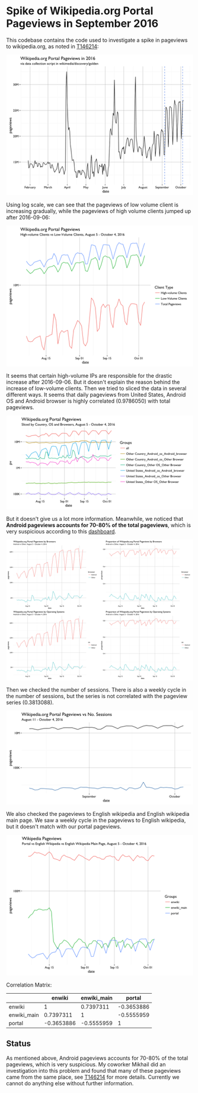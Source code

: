 # Spike of Wikipedia.org Portal Pageviews in September 2016

This codebase contains the code used to investigate a spike in pageviews to wikipedia.org, as noted in [T146214](https://phabricator.wikimedia.org/T146214):

![Rise in pageviews as seen on Portal dashboard.](figures/dash_pageviews.png)

Using log scale, we can see that the pageviews of low volume client is increasing gradually, while the pageviews of high volume clients jumped up after 2016-09-06:

![Pageviews break down by high volume and low volume clients](figures/pv_high_low_volume.png)

It seems that certain high-volume IPs are responsible for the drastic increase after 2016-09-06. But it doesn't explain the reason behind the increase of low-volume clients. Then we tried to sliced the data in several different ways. It seems that daily pageviews from United States, Android OS and Android browser is highly correlated (0.9786050) with total pageviews.

![PV sliced by country, os, browser](figures/pv_sliced_by3.png)

But it doesn't give us a lot more information. Meanwhile, we noticed that **Android pageviews accounts for 70-80% of the total pageviews**, which is very suspicious according to this [dashboard](https://analytics.wikimedia.org/dashboards/browsers/#all-sites-by-os).

![PV by os and browser, proportion](figures/android_combine_images.png)

Then we checked the number of sessions. There is also a weekly cycle in the number of sessions, but the series is not correlated with the pageview series (0.3813088).

![PV vs No. session](figures/pv_vs_n_session.png)

We also checked the pageviews to English wikipedia and English wikipedia main page. We saw a weekly cycle in the pageviews to English wikipedia, but it doesn't match with our portal pageviews.

![PV to portal, enwiki and enwiki main page](figures/portal_enwiki_enmain.png)

Correlation Matrix:

|             | enwiki     | enwiki_main | portal     |
|-------------|------------|-------------|------------|
| enwiki      | 1          | 0.7397311   | -0.3653886 |
| enwiki_main | 0.7397311  | 1           | -0.5555959 |
| portal      | -0.3653886 | -0.5555959  | 1          |

## Status
As mentioned above, Android pageviews accounts for 70-80% of the total pageviews, which is very suspicious. My coworker Mikhail did an investigation into this problem and found that many of these pageviews came from the same place, see [T146214](https://phabricator.wikimedia.org/T146214) for more details. Currently we cannot do anything else without further information. 
